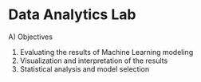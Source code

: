 # Data Analytics Lab
A) Objectives 
  1. Evaluating the results of Machine Learning modeling
  2. Visualization and interpretation of the results
  3. Statistical analysis and model selection
